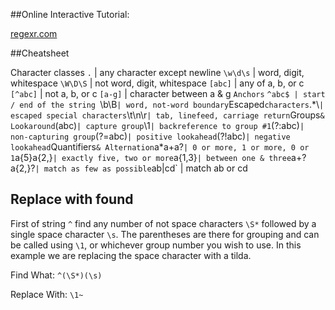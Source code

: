 ##Online Interactive Tutorial:

[regexr.com](https://regexr.com/)

##Cheatsheet


Character classes
`.` | any character except newline
`\w\d\s` | word, digit, whitespace
`\W\D\S` | not word, digit, whitespace
`[abc]` | any of a, b, or c
`[^abc]` | not a, b, or c
`[a-g]` | character between a & g
`Anchors` `^abc$ | start / end of the string
`\b\B` | word, not-word boundary
`Escaped` characters
`\.\*\\` | escaped special characters
`\t\n\r` | tab, linefeed, carriage return
`Groups` & Lookaround
`(abc)` | capture group
`\1` | backreference to group #1
`(?:abc)` | non-capturing group
`(?=abc)` | positive lookahead
`(?!abc)` | negative lookahead
`Quantifiers` & Alternation
`a*a+a?` | 0 or more, 1 or more, 0 or 1
`a{5}a{2,}` | exactly five, two or more
`a{1,3}` | between one & three
`a+?a{2,}?` | match as few as possible
`ab|cd` | match ab or cd


## Replace with found

First of string `^` find any number of not space characters `\S*` followed by a single space character `\s`. The parentheses are there for grouping and can be called using `\1`, or whichever group number you wish to use. In this example we are replacing the space character with a tilda.

Find What: `^(\S*)(\s)`

Replace With: `\1~`

